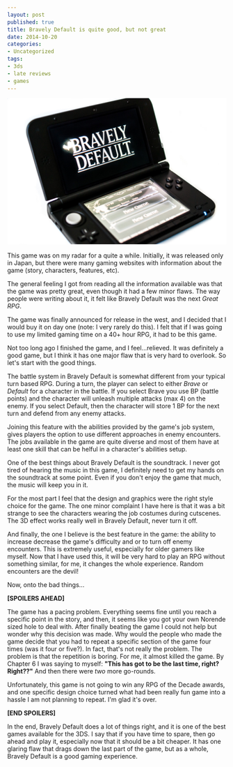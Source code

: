 ```yaml
---
layout: post
published: true
title: Bravely Default is quite good, but not great
date: 2014-10-20
categories:
- Uncategorized
tags:
- 3ds
- late reviews
- games
---
```

<img class="img-responsive" src="/_assets/141020/bravelydefault.jpg" alt="Bravely Default">

This game was on my radar for a quite a while. Initially, it was released only in Japan, but there were many gaming websites with information about the game (story, characters, features, etc).

The general feeling I got from reading all the information available was that the game was pretty great, even though it had a few minor flaws. The way people were writing about it, it felt like Bravely Default was the next *Great RPG*.

<!--more-->

The game was finally announced for release in the west, and I decided that I would buy it on day one (note: I very rarely do this). I felt that if I was going to use my limited gaming time on a 40+ hour RPG, it had to be this game.

Not too long ago I finished the game, and I feel...relieved. It was definitely a good game, but I think it has one major flaw that is very hard to overlook. So let's start with the good things.

The battle system in Bravely Default is somewhat different from your typical turn based RPG. During a turn, the player can select to either <em>Brave</em> or <em>Default</em> for a character in the battle. If you select Brave you use BP (battle points) and the character will unleash multiple attacks (max 4) on the enemy. If you select Default, then the character will store 1 BP for the next turn and defend from any enemy attacks.

Joining this feature with the abilities provided by the game's job system, gives players the option to use different approaches in enemy encounters. The jobs available in the game are quite diverse and most of them have at least one skill that can be helful in a character's abilities setup.

One of the best things about Bravely Default is the soundtrack. I never got tired of hearing the music in this game, I definitely need to get my hands on the soundtrack at some point. Even if you don't enjoy the game that much, the music will keep you in it.

For the most part I feel that the design and graphics were the right style choice for the game. The one minor complaint I have here is that it was a bit strange to see the characters wearing the job costumes during cutscenes. The 3D effect works really well in Bravely Default, never turn it off.

And finally, the one I believe is the best feature in the game: the ability to increase decrease the game's difficulty and or to turn off enemy encounters. This is extremely useful, especially for older gamers like myself. Now that I have used this, it will be very hard to play an RPG without something similar, for me, it changes the whole experience. Random encounters are the devil!

Now, onto the bad things...

**[SPOILERS AHEAD]**

The game has a pacing problem. Everything seems fine until you reach a specific point in the story, and then, it seems like you got your own Norende sized hole to deal with.
After finally beating the game I could not help but wonder why this decision was made. Why would the people who made the game decide that you had to repeat a specific section of the game four times (was it four or five?). In fact, that's not really the problem. The problem is that the repetition is boring. For me, it almost killed the game.
By Chapter 6 I was saying to myself: **"This has got to be the last time, right? Right??"** And then there were <em>two</em> more go-rounds.

Unfortunately, this game is not going to win any RPG of the Decade awards, and one specific design choice turned what had been really fun game into a hassle I am not planning to repeat. I'm glad it's over.

**[END SPOILERS]**

In the end, Bravely Default does a lot of things right, and it is one of the best games available for the 3DS. I say that if you have time to spare, then go ahead and play it, especially now that it should be a bit cheaper. It has one glaring flaw that drags down the last part of the game, but as a whole, Bravely Default is a good gaming experience.
